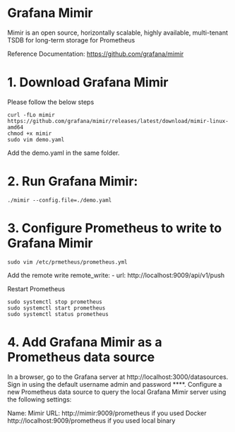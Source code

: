 # Grafana Mimir
Mimir is an open source, horizontally scalable, highly available, multi-tenant TSDB for long-term storage for Prometheus

Reference Documentation: https://github.com/grafana/mimir

# 1. Download Grafana Mimir  

Please follow the below steps  

    curl -fLo mimir https://github.com/grafana/mimir/releases/latest/download/mimir-linux-amd64
    chmod +x mimir
    sudo vim demo.yaml

Add the demo.yaml in the same folder.

# 2. Run Grafana Mimir:  

    ./mimir --config.file=./demo.yaml

# 3. Configure Prometheus to write to Grafana Mimir  

    sudo vim /etc/prmetheus/prometheus.yml  

Add the remote write
    remote_write:
    - url: http://localhost:9009/api/v1/push

Restart Prometheus  

    sudo systemctl stop prometheus
    sudo systemctl start prometheus
    sudo systemctl status prometheus

# 4. Add Grafana Mimir as a Prometheus data source  

In a browser, go to the Grafana server at http://localhost:3000/datasources.
Sign in using the default username admin and password ****.
Configure a new Prometheus data source to query the local Grafana Mimir server using the following settings:

Name:	Mimir
URL: http://mimir:9009/prometheus if you used Docker
     http://localhost:9009/prometheus if you used local binary